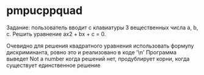 # pmpucppquad
Задание: пользователь вводит с клавиатуры 3 вещественных числа a, b, c. Решить уравнение ax2 + bx + c = 0.

Очевидно для решения квадратного уравнения использовать формулу дискриминанта, ровно это и реализовано в коде '\n'
Программа выведет Not a number когда решений нет, продублирует корни, когда существует единственное решение
